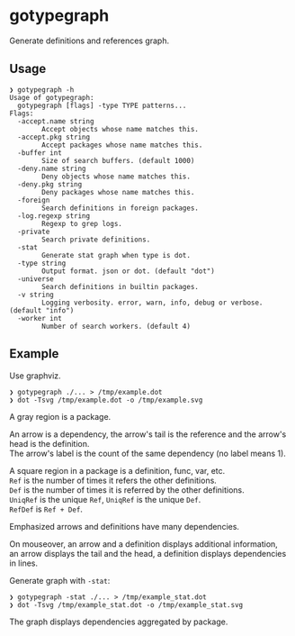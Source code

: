 # gotypegraph

Generate definitions and references graph.

## Usage

```
❯ gotypegraph -h
Usage of gotypegraph:
  gotypegraph [flags] -type TYPE patterns...
Flags:
  -accept.name string
        Accept objects whose name matches this.
  -accept.pkg string
        Accept packages whose name matches this.
  -buffer int
        Size of search buffers. (default 1000)
  -deny.name string
        Deny objects whose name matches this.
  -deny.pkg string
        Deny packages whose name matches this.
  -foreign
        Search definitions in foreign packages.
  -log.regexp string
        Regexp to grep logs.
  -private
        Search private definitions.
  -stat
        Generate stat graph when type is dot.
  -type string
        Output format. json or dot. (default "dot")
  -universe
        Search definitions in builtin packages.
  -v string
        Logging verbosity. error, warn, info, debug or verbose. (default "info")
  -worker int
        Number of search workers. (default 4)
```

## Example

Use graphviz.

``` shell
❯ gotypegraph ./... > /tmp/example.dot
❯ dot -Tsvg /tmp/example.dot -o /tmp/example.svg
```

A gray region is a package.

An arrow is a dependency, the arrow's tail is the reference and the arrow's head is the definition.  
The arrow's label is the count of the same dependency (no label means 1).

A square region in a package is a definition, func, var, etc.  
`Ref` is the number of times it refers the other definitions.  
`Def` is the number of times it is referred by the other definitions.  
`UniqRef` is the unique `Ref`, `UniqRef` is the unique `Def`.  
`RefDef` is `Ref + Def`.

Emphasized arrows and definitions have many dependencies.

On mouseover, an arrow and a definition displays additional information,  
an arrow displays the tail and the head, a definition displays dependencies in lines.

Generate graph with `-stat`:

``` shell
❯ gotypegraph -stat ./... > /tmp/example_stat.dot
❯ dot -Tsvg /tmp/example_stat.dot -o /tmp/example_stat.svg
```

The graph displays dependencies aggregated by package.
